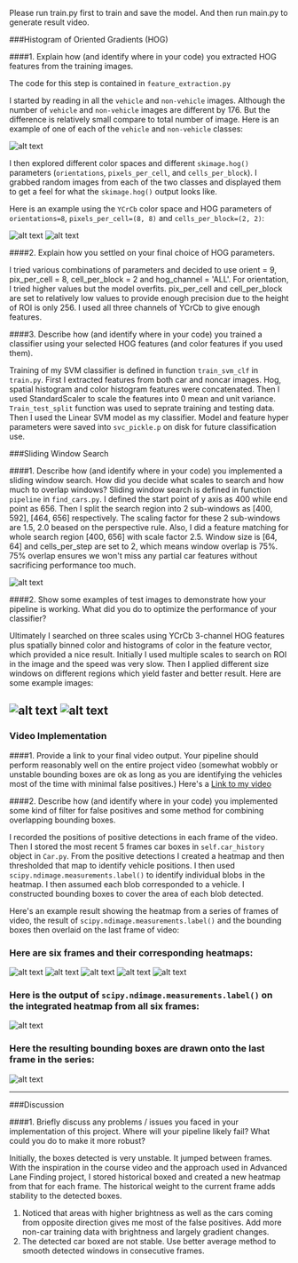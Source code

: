 [//]: # (Image References)
[image1]: ./images/car_notcar.png
[image2]: ./images/Car-channel1.png
[image3]: ./images/not-Car-channel1.png
[image4]: ./images/sliding_window.png
[image5]: ./images/example1.png
[image6]: ./images/example2.png
[image7]: ./images/box1.png
[image8]: ./images/box2.png
[image9]: ./images/box3.png
[image10]: ./images/box4.png
[image11]: ./images/box5.png
[image12]: ./images/detected_gray.png
[image13]: ./images/detected.png
[video1]: ./project_video_result.mp4

Please run train.py first to train and save the model.
And then run main.py to generate result video.

###Histogram of Oriented Gradients (HOG)

####1. Explain how (and identify where in your code) you extracted HOG features from the training images.

The code for this step is contained in `feature_extraction.py`

I started by reading in all the `vehicle` and `non-vehicle` images. Although the number of `vehicle` and `non-vehicle` images are different by 176. But the difference is relatively small compare to total number of image. Here is an example of one of each of the `vehicle` and `non-vehicle` classes:

![alt text][image1]

I then explored different color spaces and different `skimage.hog()` parameters (`orientations`, `pixels_per_cell`, and `cells_per_block`).  I grabbed random images from each of the two classes and displayed them to get a feel for what the `skimage.hog()` output looks like.

Here is an example using the `YCrCb` color space and HOG parameters of `orientations=8`, `pixels_per_cell=(8, 8)` and `cells_per_block=(2, 2)`:


![alt text][image2]
![alt text][image3]

####2. Explain how you settled on your final choice of HOG parameters.

I tried various combinations of parameters and decided to use orient = 9, pix_per_cell = 8, cell_per_block = 2 and hog_channel = 'ALL'. For orientation, I tried higher values but the model overfits. pix_per_cell and cell_per_block are set to relatively low values to provide enough precision due to the height of ROI is only 256. I used all three channels of YCrCb to give enough features. 

####3. Describe how (and identify where in your code) you trained a classifier using your selected HOG features (and color features if you used them).

Training of my SVM classifier is defined in function `train_svm_clf` in `train.py`. First I extracted features from both car and noncar images. Hog, spatial histogram and color histogram features were concatenated. Then I used StandardScaler to scale the features into 0 mean and unit variance. `Train_test_split` function was used to seprate training and testing data. Then I used the Linear SVM model as my classifier. Model and feature hyper parameters were saved into `svc_pickle.p` on disk for future classification use. 

###Sliding Window Search

####1. Describe how (and identify where in your code) you implemented a sliding window search.  How did you decide what scales to search and how much to overlap windows?
Sliding window search is defined in function `pipeline` in `find_cars.py`. I defined the start point of y axis as 400 while end point as 656. Then I split the search region into 2 sub-windows as [400, 592], [464, 656] respectively. The scaling factor for these 2 sub-windows are 1.5, 2.0 beased on the perspective rule. Also, I did a feature matching for whole search region [400, 656] with scale factor 2.5. Window size is [64, 64] and cells_per_step are set to 2, which means window overlap is 75%. 75% overlap ensures we won't miss any partial car features without sacrificing performance too much.

![alt text][image4]

####2. Show some examples of test images to demonstrate how your pipeline is working.  What did you do to optimize the performance of your classifier?

Ultimately I searched on three scales using YCrCb 3-channel HOG features plus spatially binned color and histograms of color in the feature vector, which provided a nice result. Initially I used multiple scales to search on ROI in the image and the speed was very slow. Then I applied different size windows on different regions which yield faster and better result. Here are some example images:

![alt text][image5]
![alt text][image6]
---

### Video Implementation

####1. Provide a link to your final video output.  Your pipeline should perform reasonably well on the entire project video (somewhat wobbly or unstable bounding boxes are ok as long as you are identifying the vehicles most of the time with minimal false positives.)
Here's a [Link to my video][video1]


####2. Describe how (and identify where in your code) you implemented some kind of filter for false positives and some method for combining overlapping bounding boxes.

I recorded the positions of positive detections in each frame of the video. Then I stored the most recent 5 frames car boxes in `self.car_history` object in `Car.py`. From the positive detections I created a heatmap and then thresholded that map to identify vehicle positions.  I then used `scipy.ndimage.measurements.label()` to identify individual blobs in the heatmap.  I then assumed each blob corresponded to a vehicle.  I constructed bounding boxes to cover the area of each blob detected.  

Here's an example result showing the heatmap from a series of frames of video, the result of `scipy.ndimage.measurements.label()` and the bounding boxes then overlaid on the last frame of video:

### Here are six frames and their corresponding heatmaps:

![alt text][image7]
![alt text][image8]
![alt text][image9]
![alt text][image10]
![alt text][image11]

### Here is the output of `scipy.ndimage.measurements.label()` on the integrated heatmap from all six frames:
![alt text][image12]

### Here the resulting bounding boxes are drawn onto the last frame in the series:
![alt text][image13]



---

###Discussion

####1. Briefly discuss any problems / issues you faced in your implementation of this project.  Where will your pipeline likely fail?  What could you do to make it more robust?

Initially, the boxes detected is very unstable. It jumped between frames. With the inspiration in the course video and the approach used in Advanced Lane Finding project, I stored historical boxed and created a new heatmap from that for each frame. The historical weight to the current frame adds stability to the detected boxes.

1. Noticed that areas with higher brightness as well as the cars coming from opposite direction gives me most of the false positives.
Add more non-car training data with brightness and largely gradient changes.
2. The detected car boxed are not stable.
Use better average method to smooth detected windows in consecutive frames.
